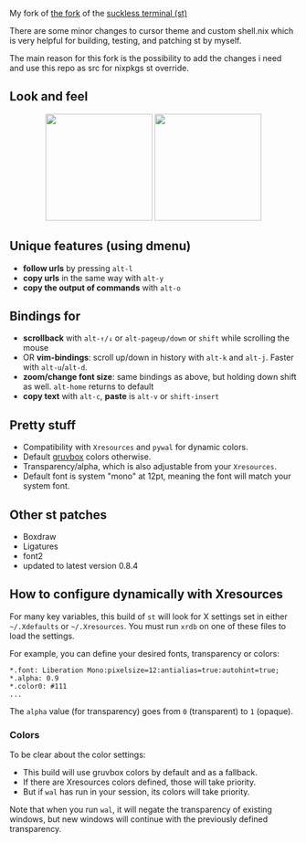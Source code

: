 My fork of
[the fork](https://github.com/LukeSmithxyz/st) of the [suckless terminal (st)](https://st.suckless.org/)

There are some minor changes to cursor theme and custom shell.nix which is very helpful for building, testing, and patching st by myself.

The main reason for this fork is the possibility to add the changes i need and use this repo as src for nixpkgs st override.

## Look and feel
<p align="center">
<span><img src="https://user-images.githubusercontent.com/49302467/118409768-c1563700-b694-11eb-92d3-665be9ad4747.png" height="187" /></span>
<span><img src="https://user-images.githubusercontent.com/49302467/118411276-5d377100-b69c-11eb-8cd6-5852a1f0d5af.png" height="187" /></span>
</p>

## Unique features (using dmenu)

- **follow urls** by pressing `alt-l`
- **copy urls** in the same way with `alt-y`
- **copy the output of commands** with `alt-o`

## Bindings for

- **scrollback** with `alt-↑/↓` or `alt-pageup/down` or `shift` while scrolling the mouse
- OR **vim-bindings**: scroll up/down in history with `alt-k` and `alt-j`. Faster with `alt-u`/`alt-d`.
- **zoom/change font size**: same bindings as above, but holding down shift as well. `alt-home` returns to default
- **copy text** with `alt-c`, **paste** is `alt-v` or `shift-insert`

## Pretty stuff

+ Compatibility with `Xresources` and `pywal` for dynamic colors.
+ Default [gruvbox](https://github.com/morhetz/gruvbox) colors otherwise.
+ Transparency/alpha, which is also adjustable from your `Xresources`.
+ Default font is system "mono" at 12pt, meaning the font will match your system font.

## Other st patches

+ Boxdraw
+ Ligatures
+ font2
+ updated to latest version 0.8.4

## How to configure dynamically with Xresources

For many key variables, this build of `st` will look for X settings set in either `~/.Xdefaults` or `~/.Xresources`. You must run `xrdb` on one of these files to load the settings.

For example, you can define your desired fonts, transparency or colors:

```
*.font:	Liberation Mono:pixelsize=12:antialias=true:autohint=true;
*.alpha: 0.9
*.color0: #111
...
```

The `alpha` value (for transparency) goes from `0` (transparent) to `1` (opaque).

### Colors

To be clear about the color settings:

- This build will use gruvbox colors by default and as a fallback.
- If there are Xresources colors defined, those will take priority.
- But if `wal` has run in your session, its colors will take priority.

Note that when you run `wal`, it will negate the transparency of existing windows, but new windows will continue with the previously defined transparency.
